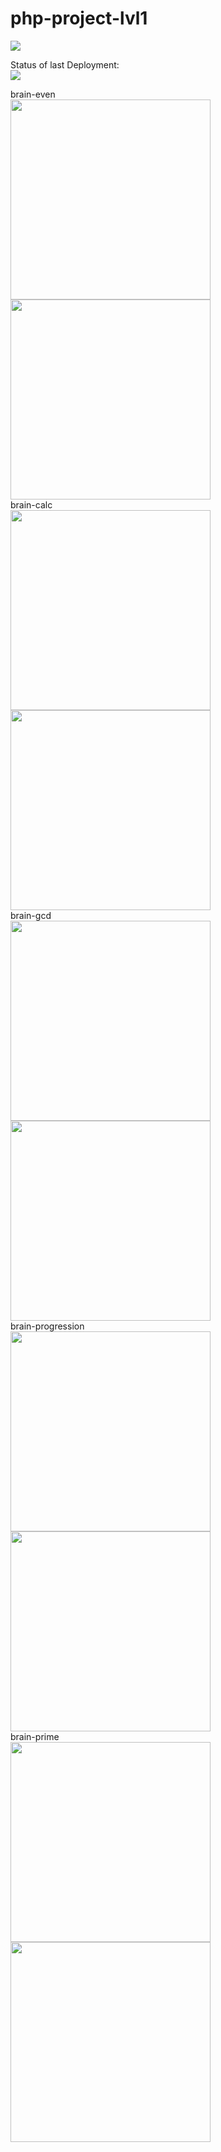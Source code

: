 # php-project-lvl1

<a href="https://codeclimate.com/github/codeclimate/codeclimate/maintainability"><img src="https://api.codeclimate.com/v1/badges/a99a88d28ad37a79dbf6/maintainability" /></a><br>

Status of last Deployment:<br>
<img src="https://github.com/molych/php-project-lvl1/workflows/PHP-CI/badge.svg"><br>

brain-even <br>
<a href="https://asciinema.org/a/357656"><img src="https://asciinema.org/a/357656.png" width="320"/></a>
<a href="https://asciinema.org/a/357657"><img src="https://asciinema.org/a/357657.png" width="320"/></a><br>
brain-calc <br>
<a href="https://asciinema.org/a/357659"><img src="https://asciinema.org/a/357659.png" width="320"/></a>
<a href="https://asciinema.org/a/H1ORNd129L9Uxr9fflpz8f2w2"><img src="https://asciinema.org/a/H1ORNd129L9Uxr9fflpz8f2w2.png" width="320"/></a>
<br>
brain-gcd <br>
<a href="https://asciinema.org/a/HOBG6aW3bUkNQEJU6QCziLLzC"><img src="https://asciinema.org/a/HOBG6aW3bUkNQEJU6QCziLLzC.png" width="320"/></a>
<a href="https://asciinema.org/a/PaKb3fglF22Rqty9Hps8hE3FE"><img src="https://asciinema.org/a/PaKb3fglF22Rqty9Hps8hE3FE.png" width="320"/></a>
<br>
brain-progression <br>
<a href="https://asciinema.org/a/qnR9rPCJqLNVrg1smUyzfSzGg"><img src="https://asciinema.org/a/qnR9rPCJqLNVrg1smUyzfSzGg.png" width="320"/></a>
<a href="https://asciinema.org/a/WfugkFxcWItqeyCzzthFD2Kn3"><img src="https://asciinema.org/a/WfugkFxcWItqeyCzzthFD2Kn3.png" width="320"/></a>
<br>
brain-prime<br>
<a href="https://asciinema.org/a/C91DZXRjGwNcmkqIlwerYgJi1"><img src="https://asciinema.org/a/C91DZXRjGwNcmkqIlwerYgJi1.png" width="320"/></a>
<a href="https://asciinema.org/a/qUEARM70OXBkKNUZMpCsXBamg"><img src="https://asciinema.org/a/qUEARM70OXBkKNUZMpCsXBamg.png" width="320"/></a>
<br>
